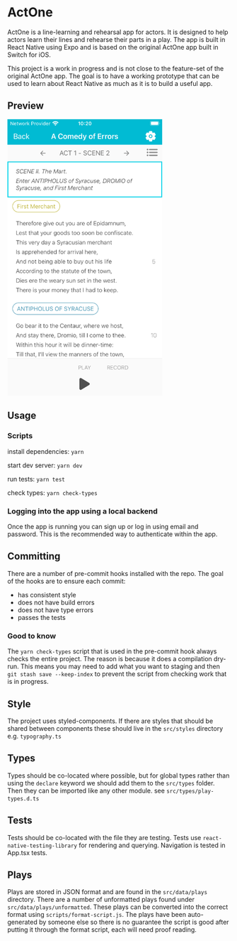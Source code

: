 # ActOne

ActOne is a line-learning and rehearsal app for actors. It is designed to help
actors learn their lines and rehearse their parts in a play. The app is
built in React Native using Expo and is based on the original ActOne app built
in Switch for iOS.

This project is a work in progress and is not close to the feature-set of
the original ActOne app. The goal is to have a working prototype that can be
used to learn about React Native as much as it is to build a useful app.

## Preview

<!-- use width attribute as GitHub sanitisation removes style attributes -->
<img src="readme/assets/play-preview.png" alt="Play screen preview" width="350px" />

## Usage

### Scripts

install dependencies: `yarn`

start dev server: `yarn dev`

run tests: `yarn test`

check types: `yarn check-types`

### Logging into the app using a local backend

Once the app is running you can sign up or log in using email and password.
This is the recommended way to authenticate within the app.

## Committing

There are a number of pre-commit hooks installed with the repo. The goal of the
hooks are to ensure each commit:

- has consistent style
- does not have build errors
- does not have type errors
- passes the tests

### Good to know

The `yarn check-types` script that is used in the pre-commit hook always checks
the entire project. The reason is because it does a compilation dry-run. This
means you may need to add what you want to staging and then
`git stash save --keep-index` to prevent the script from checking work that is
in progress.

## Style

The project uses styled-components. If there are styles that should be shared
between components these should live in the `src/styles` directory e.g.
`typography.ts`

## Types

Types should be co-located where possible, but for global types rather than
using the `declare` keyword we should add them to the `src/types` folder.
Then they can be imported like any other module. see `src/types/play-types.d.ts`

## Tests

Tests should be co-located with the file they are testing.
Tests use `react-native-testing-library` for rendering and querying.
Navigation is tested in App.tsx tests.

## Plays

Plays are stored in JSON format and are found in the `src/data/plays` directory.
There are a number of unformatted plays found under `src/data/plays/unformatted`.
These plays can be converted into the correct format using
`scripts/format-script.js`. The plays have been auto-generated by someone else
so there is no guarantee the script is good after putting it through the format
script, each will need proof reading.
